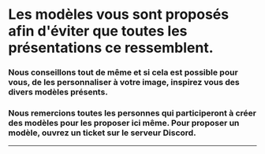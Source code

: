 # Les modèles vous sont proposés afin d'éviter que toutes les présentations ce ressemblent.
### Nous conseillons tout de même et si cela est possible pour vous, de les personnaliser à votre image, inspirez vous des divers modèles présents.

### Nous remercions toutes les personnes qui participeront à créer des modèles pour les proposer ici même. Pour proposer un modèle, ouvrez un ticket sur le serveur Discord.
---
